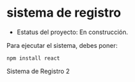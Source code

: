 <h1> sistema de registro </h1> 

- Estatus del proyecto: En construcción. 

Para ejecutar el sistema, debes poner: 

```npm install react ``` 

Sistema de Registro 2  
